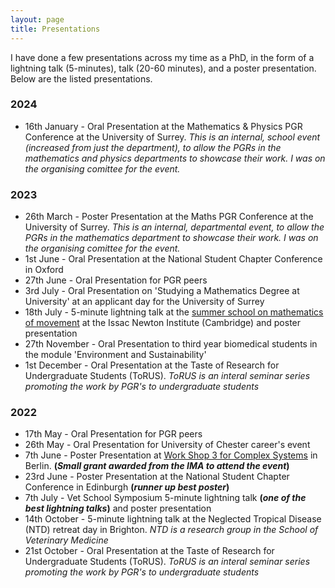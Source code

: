 ```yaml
---
layout: page
title: Presentations
---
```


I have done a few presentations across my time as a PhD, in the form of a lightning talk (5-minutes), talk (20-60 minutes), and a poster presentation. Below are the listed presentations.

### 2024

- 16th January - Oral Presentation at the Mathematics & Physics PGR Conference at the University of Surrey. _This is an internal, school event (increased from just the department), to allow the PGRs in the mathematics and physics departments to showcase their work. I was on the organising comittee for the event._

### 2023
- 26th March - Poster Presentation at the Maths PGR Conference at the University of Surrey. _This is an internal, departmental event, to allow the PGRs in the mathematics department to showcase their work. I was on the organising comittee for the event._
- 1st June - Oral Presentation at the National Student Chapter Conference in Oxford
- 27th June - Oral Presentation for PGR peers
- 3rd July - Oral Presentation on 'Studying a Mathematics Degree at University' at an applicant day for the University of Surrey
- 18th July - 5-minute lightning talk at the [summer school on mathematics of movement](https://www.newton.ac.uk/event/mmvw01/) at the Issac Newton Institute (Cambridge) and poster presentation
- 27th November - Oral Presentation to third year biomedical students in the module 'Environment and Sustainability'
- 1st December - Oral Presentation at the Taste of Research for Undergraduate Students (ToRUS). _ToRUS is an interal seminar series promoting the work by PGR's to undergraduate students_

### 2022

- 17th May - Oral Presentation for PGR peers
- 26th May - Oral Presentation for University of Chester career's event
- 7th June - Poster Presentation at [Work Shop 3 for Complex Systems](https://mathplus.de/topic-development-lab/tes-summer-2022/) in Berlin. **(_Small grant awarded from the IMA to attend the event_)**
- 23rd June - Poster Presentation at the National Student Chapter Conference in Edinburgh **(_runner up best poster_)**
- 7th July - Vet School Symposium 5-minute lightning talk **(_one of the best lightning talks_)** and poster presentation
- 14th October - 5-minute lightning talk at the Neglected Tropical Disease (NTD) retreat day in Brighton. _NTD is a research group in the School of Veterinary Medicine_
- 21st October - Oral Presentation at the Taste of Research for Undergraduate Students (ToRUS). _ToRUS is an interal seminar series promoting the work by PGR's to undergraduate students_
